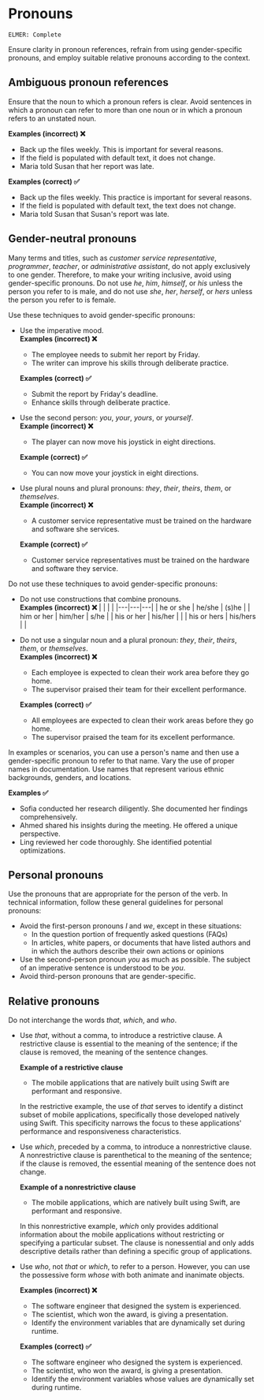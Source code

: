 # Pronouns

<code>ELMER: Complete</code>

Ensure clarity in pronoun references, refrain from using gender-specific pronouns, and employ suitable relative pronouns according to the context.

## Ambiguous pronoun references

Ensure that the noun to which a pronoun refers is clear. Avoid sentences in which a pronoun can refer to more than one noun or in which a pronoun refers to an unstated noun.

**Examples (incorrect) ❌**
- Back up the files weekly. This is important for several reasons.
- If the field is populated with default text, it does not change.
- Maria told Susan that her report was late.

**Examples (correct) ✅**
- Back up the files weekly. This practice is important for several reasons.
- If the field is populated with default text, the text does not change.
- Maria told Susan that Susan's report was late.

## Gender-neutral pronouns

Many terms and titles, such as *customer service representative*, *programmer*, *teacher*, or *administrative assistant*, do not apply exclusively to one gender. Therefore, to make your writing inclusive, avoid using gender-specific pronouns. Do not use *he*, *him*, *himself*, or *his* unless the person you refer to is male, and do not use *she*, *her*, *herself*, or *hers* unless the person you refer to is female.

Use these techniques to avoid gender-specific pronouns:

- Use the imperative mood.  
  **Examples (incorrect) ❌**
    - The employee needs to submit her report by Friday.
    - The writer can improve his skills through deliberate practice.

  **Examples (correct) ✅**
    - Submit the report by Friday's deadline.
    - Enhance skills through deliberate practice.

- Use the second person: *you*, *your*, *yours*, or *yourself*.  
  **Example (incorrect) ❌**
    - The player can now move his joystick in eight directions.

  **Example (correct) ✅**  
    - You can now move your joystick in eight directions.

- Use plural nouns and plural pronouns: *they*, *their*, *theirs*, *them*, or *themselves*.  
  **Example (incorrect) ❌**
    - A customer service representative must be trained on the hardware and software she services.

  **Example (correct) ✅**
    - Customer service representatives must be trained on the hardware and software they service.
  

Do not use these techniques to avoid gender-specific pronouns:

- Do not use constructions that combine pronouns.  
  **Examples (incorrect) ❌**
    |  |  |  |
    |---|---|---|
    | he or she | he/she | (s)he |
    | him or her | him/her | s/he |
    | his or her | his/her |  |
    | his or hers | his/hers |  |

- Do not use a singular noun and a plural pronoun: *they*, *their*, *theirs*, *them*, or *themselves*.  
  **Examples (incorrect) ❌**
    - Each employee is expected to clean their work area before they go home.
    - The supervisor praised their team for their excellent performance.

  **Examples (correct) ✅**
    - All employees are expected to clean their work areas before they go home.
    - The supervisor praised the team for its excellent performance.

In examples or scenarios, you can use a person's name and then use a gender-specific pronoun to refer to that name. Vary the use of proper names in documentation. Use names that represent various ethnic backgrounds, genders, and locations.

**Examples ✅**
- Sofia conducted her research diligently. She documented her findings comprehensively.
- Ahmed shared his insights during the meeting. He offered a unique perspective.
- Ling reviewed her code thoroughly. She identified potential optimizations.

## Personal pronouns

Use the pronouns that are appropriate for the person of the verb. In technical information, follow these general guidelines for personal pronouns:
- Avoid the first-person pronouns *I* and *we*, except in these situations:
  - In the question portion of frequently asked questions (FAQs)
  - In articles, white papers, or documents that have listed authors and in which the authors describe their own actions or opinions
- Use the second-person pronoun *you* as much as possible. The subject of an imperative sentence is understood to be *you*.
- Avoid third-person pronouns that are gender-specific.

## Relative pronouns

Do not interchange the words *that*, *which*, and *who*.

- Use *that*, without a comma, to introduce a restrictive clause. A restrictive clause is essential to the meaning of the sentence; if the clause is removed, the meaning of the sentence changes.

  **Example of a restrictive clause**
    - The mobile applications that are natively built using Swift are performant and responsive.

  In the restrictive example, the use of *that* serves to identify a distinct subset of mobile applications, specifically those developed natively using Swift. This specificity narrows the focus to these applications' performance and responsiveness characteristics.

- Use *which*, preceded by a comma, to introduce a nonrestrictive clause. A nonrestrictive clause is parenthetical to the meaning of the sentence; if the clause is removed, the essential meaning of the sentence does not change.

  **Example of a nonrestrictive clause**
    - The mobile applications, which are natively built using Swift, are performant and responsive.

  In this nonrestrictive example, *which* only provides additional information about the mobile applications without restricting or specifying a particular subset. The clause is nonessential and only adds descriptive details rather than defining a specific group of applications.

- Use *who*, not *that* or *which*, to refer to a person. However, you can use the possessive form *whose* with both animate and inanimate objects.

  **Examples (incorrect) ❌**
    - The software engineer that designed the system is experienced.
    - The scientist, which won the award, is giving a presentation.
    - Identify the environment variables that are dynamically set during runtime.

  **Examples (correct) ✅**
    - The software engineer who designed the system is experienced.
    - The scientist, who won the award, is giving a presentation.
    - Identify the environment variables whose values are dynamically set during runtime.
